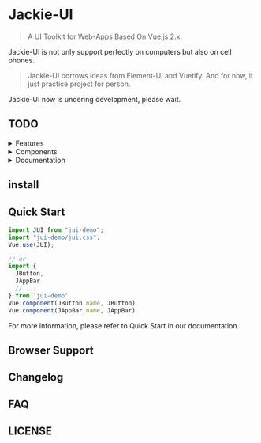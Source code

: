 # Jackie-UI

> A UI Toolkit for Web-Apps Based On Vue.js 2.x.

Jackie-UI is not only support perfectly on computers but also on cell phones.

> Jackie-UI borrows ideas from Element-UI and Vuetify. 
> And for now, it just practice project for person.

Jackie-UI now is undering development, please wait.

## TODO
<details><summary>Features</summary>
- [ ] Internationalization
- [ ] Theme
</details>
<details><summary>Components</summary>
- [ ] Application
- [ ] App-Bar
- [ ] Lists
- [ ] Navigation-Bar
</details>
<details><summary>Documentation</summary>
- [ ] Introduction
- [ ] Quick-Start
- [ ] Features
- [ ] Styles
- [ ] Components
- [ ] Directives
</details>

## install

## Quick Start
``` javascript
import JUI from "jui-demo";
import "jui-demo/jui.css";
Vue.use(JUI);

// or
import {
  JButton,
  JAppBar
  // ...
} from 'jui-demo'
Vue.component(JButton.name, JButton)
Vue.component(JAppBar.name, JAppBar)
```

For more information, please refer to Quick Start in our documentation.

## Browser Support

## Changelog

## FAQ

## LICENSE
